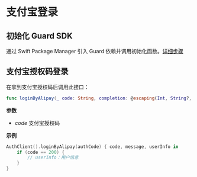 # 支付宝登录

<LastUpdated/>

## 初始化 Guard SDK

通过 Swift Package Manager 引入 Guard 依赖并调用初始化函数。[详细步骤](/reference/sdk-for-ios/develop.html)

## 支付宝授权码登录

在拿到支付宝授权码后调用此接口：

```swift
func loginByAlipay(_ code: String, completion: @escaping(Int, String?, UserInfo?) -> Void)
```

**参数**

* *code* 支付宝授权码

**示例**

```swift
AuthClient().loginByAlipay(authCode) { code, message, userInfo in
    if (code == 200) {
        // userInfo：用户信息
    }
}
```
